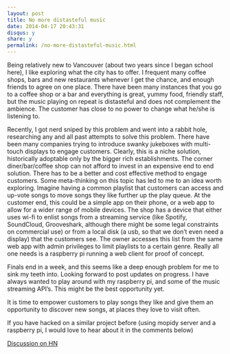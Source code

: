 ```yaml
---
layout: post
title: No more distasteful music
date: 2014-04-17 20:43:31
disqus: y
share: y
permalink: /no-more-distasteful-music.html
---
```


Being relatively new to Vancouver (about two years since I began school here), I like exploring what the city has to offer. I frequent many coffee shops, bars and new restaurants whenever I get the chance, and enough friends to agree on one place. There have been many instances that you go to a coffee shop or a bar and everything is great, yummy food, friendly staff, but the music playing on repeat is distasteful and does not complement the ambience. The customer has close to no power to change what he/she is listening to. 

Recently, I got nerd sniped by this problem and went into a rabbit hole,  researching any and all past attempts to solve this problem. There have been many companies trying to introduce swanky jukeboxes with multi-touch displays to engage customers. Clearly, this is a niche solution, historically adoptable only by the bigger rich establishments. The corner diner/bar/coffee shop can not afford to invest in an expensive end to end solution. There has to be a better and cost effective method to engage customers. Some meta-thinking on this topic has led to me to an idea worth exploring. Imagine having a common playlist that customers can access and up-vote songs to move songs they like further up the play queue. At the customer end, this could be a simple app on their phone, or a web app to allow for a wider range of mobile devices. The shop has a device that either uses wi-fi to enlist songs from a streaming service (like Spotify, SoundCloud, Grooveshark, although there might be some legal constraints on commercial use) or from a local disk (a usb, so that we don’t even need a display) that the customers see. The owner accesses this list from the same web app with admin privileges to limit playlists to a certain genre. Really all one needs is a raspberry pi running a web client for proof of concept. 

Finals end in a week, and this seems like a deep enough problem for me to sink my teeth into. Looking forward to post updates on progress. I have always wanted to play around with my raspberry pi, and some of the music streaming API’s. This might be the best opportunity yet.

It is time to empower customers to play songs they like and give them an opportunity to discover new songs, at places they love to visit often.

If you have hacked on a similar project before (using mopidy server and a raspberry pi, I would love to hear about it in the comments below)

[Discussion on HN](https://news.ycombinator.com/item?id=7607895)